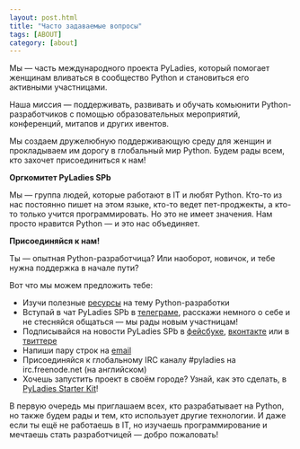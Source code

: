 ```yaml
---
layout: post.html
title: "Часто задаваемые вопросы"
tags: [ABOUT]
category: [about]
---
```


Мы — часть международного проекта PyLadies, который помогает женщинам вливаться в сообщество Python и становиться его активными участницами.

Наша миссия — поддерживать, развивать и обучать комьюнити Python-разработчиков с помощью образовательных мероприятий, конференций, митапов и других ивентов.

Мы создаем дружелюбную поддерживающую среду для женщин и прокладываем им дорогу в глобальный мир Python. Будем рады всем, кто захочет присоединиться к нам!

**Оргкомитет PyLadies SPb**

Мы — группа людей, которые работают в IT и любят Python. Кто-то из нас постоянно пишет на этом языке, кто-то ведет пет-проджекты, а кто-то только учится программировать. Но это не имеет значения. Нам просто нравится Python — и это нас объединяет.

**Присоединяйся к нам!**

Ты — опытная Python-разработчица? Или наоборот, новичок, и тебе нужна поддержка в начале пути?

Вот что мы можем предложить тебе:


* Изучи полезные [ресурсы](http://spb.pyladies.com/resources) на тему Python-разработки
* Вступай в чат PyLadies SPb в [телеграме](http://t.me/pyladies_spb), расскажи немного о себе и не стесняйся общаться — мы рады новым участницам!
* Подписывайся на новости PyLadies SPb в [фейсбуке](https://www.facebook.com/pyladies.spb/), [вконтакте](https://www.facebook.com/pyladies.spb/) или в [твиттере](https://twitter.com/PyladiesSpb)
* Напиши пару строк на [email](info@pyladies.com)
* Присоединяйся к глобальному IRC каналу #pyladies на irc.freenode.net (на английском)
* Хочешь запустить проект в своём городе? Узнай, как это сделать, в [PyLadies Starter Kit](http://github.com/pyladies/pyladies-kit)!

В первую очередь мы приглашаем всех, кто разрабатывает на Python, но также будем рады и тем, кто использует другие технологии. И даже если ты ещё не работаешь в IT, но изучаешь программирование и мечтаешь стать разработчицей — добро пожаловать!
